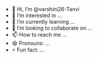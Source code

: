 - 👋 Hi, I’m @varshini26-Tanvi
- 👀 I’m interested in ...
- 🌱 I’m currently learning ...
- 💞️ I’m looking to collaborate on ...
- 📫 How to reach me ...
- 😄 Pronouns: ...
- ⚡ Fun fact: ...

<!---
varshini26-Tanvi/varshini26-Tanvi is a ✨ special ✨ repository because its `README.md` (this file) appears on your GitHub profile.
You can click the Preview link to take a look at your changes.
--->
